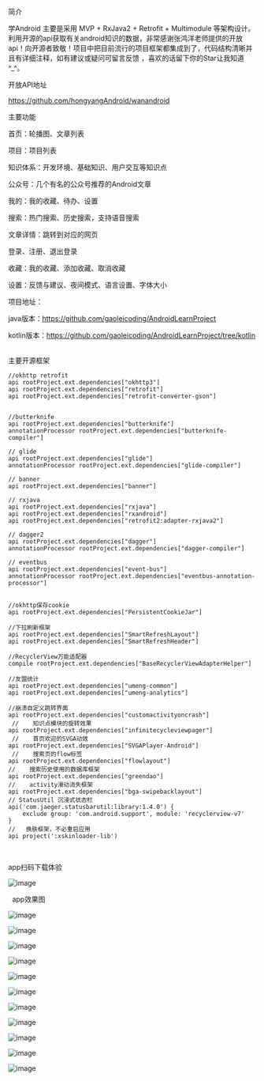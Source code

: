  
简介

学Android 主要是采用 MVP + RxJava2 + Retrofit + Multimodule 等架构设计。利用开源的api获取有关android知识的数据，非常感谢张鸿洋老师提供的开放api！向开源者致敬！项目中把目前流行的项目框架都集成到了，代码结构清晰并且有详细注释，如有建议或疑问可留言反馈 ，喜欢的话留下你的Star让我知道^_^。

开放API地址

https://github.com/hongyangAndroid/wanandroid

主要功能

首页：轮播图、文章列表

项目：项目列表

知识体系：开发环境、基础知识、用户交互等知识点

公众号：几个有名的公众号推荐的Android文章

我的：我的收藏、待办、设置

搜索：热门搜索、历史搜索，支持语音搜索

文章详情：跳转到对应的网页

登录、注册、退出登录

收藏：我的收藏、添加收藏、取消收藏

设置：反馈与建议、夜间模式、语言设置、字体大小
 

项目地址：

java版本：https://github.com/gaoleicoding/AndroidLearnProject

kotlin版本：https://github.com/gaoleicoding/AndroidLearnProject/tree/kotlin
 

主要开源框架

    //okhttp retrofit
    api rootProject.ext.dependencies["okhttp3"]
    api rootProject.ext.dependencies["retrofit"]
    api rootProject.ext.dependencies["retrofit-converter-gson"]
 
    
    //butterknife
    api rootProject.ext.dependencies["butterknife"]
    annotationProcessor rootProject.ext.dependencies["butterknife-compiler"]
 
    // glide
    api rootProject.ext.dependencies["glide"]
    annotationProcessor rootProject.ext.dependencies["glide-compiler"]
 
    // banner
    api rootProject.ext.dependencies["banner"]
 
    // rxjava
    api rootProject.ext.dependencies["rxjava"]
    api rootProject.ext.dependencies["rxandroid"]
    api rootProject.ext.dependencies["retrofit2:adapter-rxjava2"]
 
    // dagger2
    api rootProject.ext.dependencies["dagger"]
    annotationProcessor rootProject.ext.dependencies["dagger-compiler"]
 
    // eventbus
    api rootProject.ext.dependencies["event-bus"]
    annotationProcessor rootProject.ext.dependencies["eventbus-annotation-processor"]
 
 
    //okhttp保存cookie
    api rootProject.ext.dependencies["PersistentCookieJar"]
 
    //下拉刷新框架
    api rootProject.ext.dependencies["SmartRefreshLayout"]
    api rootProject.ext.dependencies["SmartRefreshHeader"]
 
    //RecyclerView万能适配器
    compile rootProject.ext.dependencies["BaseRecyclerViewAdapterHelper"]
 
    //友盟统计
    api rootProject.ext.dependencies["umeng-common"]
    api rootProject.ext.dependencies["umeng-analytics"]
 
    //崩溃自定义跳转界面
    api rootProject.ext.dependencies["customactivityoncrash"]
     //    知识点模块的旋转效果
    api rootProject.ext.dependencies["infinitecycleviewpager"]
     //    首页欢迎的SVGA动效
    api rootProject.ext.dependencies["SVGAPlayer-Android"]
     //    搜索页的flow标签
    api rootProject.ext.dependencies["flowlayout"]
    //    搜索历史使用的数据库框架
    api rootProject.ext.dependencies["greendao"]
    //    activity滑动消失框架
    api rootProject.ext.dependencies["bga-swipebacklayout"]
    // StatusUtil 沉浸式状态栏
    api('com.jaeger.statusbarutil:library:1.4.0') {
        exclude group: 'com.android.support', module: 'recyclerview-v7'
    }
    //   换肤框架，不必重启应用
    api project(':xskinloader-lib')
 

app扫码下载体验

![image](https://github.com/gaoleiandroid1201/AndroidLearnProject/raw/master/material/screenshots/KAbY.png)

 
app效果图

![image](https://github.com/gaoleiandroid1201/AndroidLearnProject/raw/master/material/screenshots/1.jpg)

![image](https://github.com/gaoleiandroid1201/AndroidLearnProject/raw/master/material/screenshots/2.jpg)

![image](https://github.com/gaoleiandroid1201/AndroidLearnProject/raw/master/material/screenshots/3.jpg)

![image](https://github.com/gaoleiandroid1201/AndroidLearnProject/raw/master/material/screenshots/4.jpg)

![image](https://github.com/gaoleiandroid1201/AndroidLearnProject/raw/master/material/screenshots/5.jpg)

![image](https://github.com/gaoleiandroid1201/AndroidLearnProject/raw/master/material/screenshots/6.jpg)

![image](https://github.com/gaoleiandroid1201/AndroidLearnProject/raw/master/material/screenshots/7.jpg)

![image](https://github.com/gaoleiandroid1201/AndroidLearnProject/raw/master/material/screenshots/8.jpg)

![image](https://github.com/gaoleiandroid1201/AndroidLearnProject/raw/master/material/screenshots/9.jpg)

![image](https://github.com/gaoleiandroid1201/AndroidLearnProject/raw/master/material/screenshots/10.jpg)

![image](https://github.com/gaoleiandroid1201/AndroidLearnProject/raw/master/material/screenshots/11.jpg)











